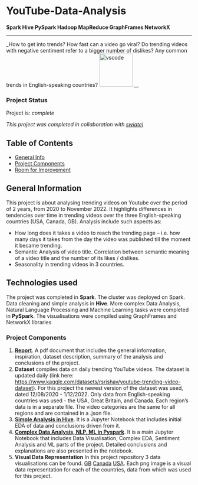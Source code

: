 # YouTube-Data-Analysis

**Spark Hive PySpark Hadoop MapReduce GraphFrames NetworkX**
___
_How to get into trends? How fast can a video go viral? Do trending videos with negative sentiment refer to a bigger number of dislikes? Any common trends in English-speaking countries?
<img src="https://upload.wikimedia.org/wikipedia/commons/b/b8/YouTube_Logo_2017.svg" alt="vscode" width="90" height="90"/>
__ 

### Project Status
Project is: _complete_

_This project was completed in collaboration with [swiatej](https://github.com/swiatej)_

## Table of Contents
* [General Info](#general-information)
* [Project Components](#project-components)
* [Room for Improvement](#room-for-improvement)

## General Information
This project is about analysing trending videos on Youtube over the period of 2 years, from 2020 to November 2022. It highlights differences in tendencies over time in trending videos over the three English-speaking countries (USA, Canada, GB). Analysis include such aspects as:
* How long does it takes a video to reach the trending page – i.e. how many days it takes from the day the video was published till the moment it became trending.
* Semantic Analysis of video title. Correlation between semantic meaning of a video title and the number of its likes / dislikes.
* Seasonality in trending videos in 3 countries.

## Technologies used
The project was completed in **Spark**. The cluster was deployed on Spark. 
Data cleaning and simple analysis in **Hive**.
More complex Data Analysis, Natural Language Processing and Machine Learning tasks were completed in **PySpark**. 
The visualisations were compiled using GraphFrames and NetworkX libraries

### Project Components
1. [**Report**](Report.pdf). A pdf document that includes the general information, inspiration, dataset description, summary of the analysis and conclusions of the project. 
2. **Dataset** compiles data on daily trending YouTube videos. The dataset is updated daily (link here: https://www.kaggle.com/datasets/rsrishav/youtube-trending-video-dataset). For this project the newest version of the dataset was used, dated 12/08/2020 - 1/12/2022. Only data from English-speaking countries was used - the USA, Great Britain, and Canada. Each region’s data is in a separate file. The video categories are the same for all regions and are contained in a .json file. 
3. [**Simple Analysis in Hive**](simple_analysis_hive.ipynb). It is a Jupyter Notebook that includes initial EDA of data and conclusions driven from it.
4. [**Complex Data Analysis, NLP, ML in Pyspark**](Pyspark-Youtube-Analysis.ipynb). It is a main Jupyter Notebook that includes Data Visualisation, Complex EDA, Sentiment Analysis and ML parts of the project. Detailed conclusions and explanations are also presented in the notebook.
5. **Visual Data Representation** In this project repository 3 data visualisations can be found. [GB](gb_plot.png) [Canada](ca_plot.png) [USA](us_plot.png). Each png image is a visual data representation for each of the countries, data from which was used for this project.
